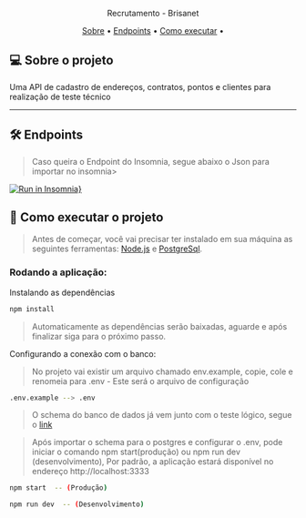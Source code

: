 <p align="center">
Recrutamento - Brisanet
</p>


<p align="center">
 <a href="#-sobre-o-projeto">Sobre</a> •
 <a href="#-endpoints">Endpoints</a> •
 <a href="#-como-executar-o-projeto">Como executar</a> •
</p>

## 💻 Sobre o projeto

Uma API de cadastro de endereços, contratos, pontos e clientes para realização de teste técnico

---

## 🛠 Endpoints
> Caso queira o Endpoint do Insomnia, segue abaixo o Json para importar no insomnia>

[![Run in Insomnia}](https://insomnia.rest/images/run.svg)](https://github.com/SnzDev/recrutamento-backend/blob/main/end-point/Recrutamento)

## 🚀 Como executar o projeto

> Antes de começar, você vai precisar ter instalado em sua máquina as seguintes ferramentas:
>  [Node.js](https://nodejs.org/en/) e [PostgreSql](https://www.postgresql.org/).

### Rodando a aplicação:

Instalando as dependências
```bash
npm install
```
> Automaticamente as dependências serão baixadas, aguarde e após finalizar siga para o próximo passo.


Configurando a conexão com o banco:

>No projeto vai existir um arquivo chamado env.example, copie, cole e renomeia para .env - Este será o arquivo de configuração
```bash
.env.example --> .env
```
> O schema do banco de dados já vem junto com o teste lógico, segue o [link](https://github.com/Brisanet/Recrutamento)


> Após importar o schema para o postgres e configurar o .env, pode iniciar o comando npm start(produção) ou npm run dev (desenvolvimento), Por padrão, a aplicação estará disponível no endereço http://localhost:3333
```bash
npm start  -- (Produção)

npm run dev  -- (Desenvolvimento)
```
